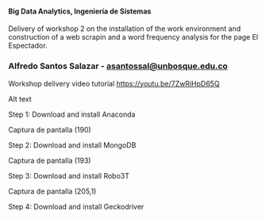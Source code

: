 #### Big Data Analytics, Ingeniería de Sistemas

Delivery of workshop 2 on the installation of the work environment and construction of a web scrapin and a word frequency analysis for the page El Espectador.

### Alfredo Santos Salazar - asantossal@unbosque.edu.co

Workshop delivery video tutorial https://youtu.be/7ZwRiHpD65Q

Alt text

Step 1: Download and install Anaconda

Captura de pantalla (190)

Step 2: Download and install MongoDB

Captura de pantalla (193)

Step 3: Download and install Robo3T

Captura de pantalla (205,1)

Step 4: Download and install Geckodriver

